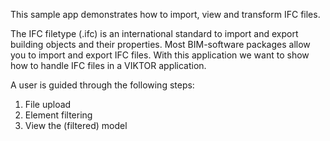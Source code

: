 This sample app demonstrates how to import, view and transform IFC files.

The IFC filetype (.ifc) is an international standard to import and export building objects and their properties.
Most BIM-software packages allow you to import and export IFC files. With this application we want to show how to
handle IFC files in a VIKTOR application.

A user is guided through the following steps:

1. File upload
2. Element filtering
3. View the (filtered) model
